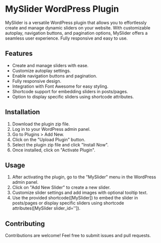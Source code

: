 # MySlider WordPress Plugin

MySlider is a versatile WordPress plugin that allows you to effortlessly create and manage dynamic sliders on your website. With customizable autoplay, navigation buttons, and pagination options, MySlider offers a seamless user experience. Fully responsive and easy to use.

## Features

- Create and manage sliders with ease.
- Customize autoplay settings.
- Enable navigation buttons and pagination.
- Fully responsive design.
- Integration with Font Awesome for easy styling.
- Shortcode support for embedding sliders in posts/pages.
- Option to display specific sliders using shortcode attributes.

## Installation

1. Download the plugin zip file.
2. Log in to your WordPress admin panel.
3. Go to Plugins > Add New.
4. Click on the "Upload Plugin" button.
5. Select the plugin zip file and click "Install Now".
6. Once installed, click on "Activate Plugin".

## Usage

1. After activating the plugin, go to the "MySlider" menu in the WordPress admin panel.
2. Click on "Add New Slider" to create a new slider.
3. Customize slider settings and add images with optional tooltip text.
4. Use the provided shortcode([MySlider]) to embed the slider in posts/pages or display specific sliders using shortcode attributes([MySlider slider_id='']).

## Contributing

Contributions are welcome! Feel free to submit issues and pull requests.

